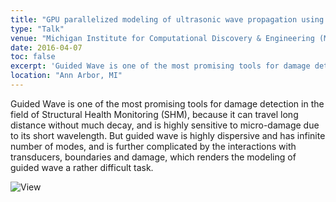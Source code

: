 ```yaml
---
title: "GPU parallelized modeling of ultrasonic wave propagation using Local Interaction Simulation Approach"
type: "Talk"
venue: "Michigan Institute for Computational Discovery & Engineering (MICDE) Annual Symposium, University of Michigan"
date: 2016-04-07
toc: false
excerpt: 'Guided Wave is one of the most promising tools for damage detection in the field of Structural Health Monitoring (SHM), because it can travel long distance without much decay, and is highly sensitive to micro-damage due to its short wavelength.'
location: "Ann Arbor, MI"
---
```


Guided Wave is one of the most promising tools for damage detection in the field of Structural Health Monitoring (SHM), because it can travel long distance without much decay, and is highly sensitive to micro-damage due to its short wavelength. But guided wave is highly dispersive and has infinite number of modes, and is further complicated by the interactions with transducers, boundaries and damage, which renders the modeling of guided wave a rather difficult task.

![View](/files/posters/2016-micde-poster.png)

